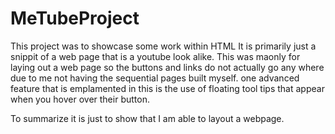 # MeTubeProject

This project was to showcase some work within HTML
It is primarily just a snippit of a web page that is a youtube look alike.
This was maonly for laying out a web page so the buttons and links do not actually go any where due to me not having the sequential pages built myself.
one advanced feature that is emplamented in this is the use of floating tool tips that appear when you hover over their button.

To summarize it is just to show that I am able to layout a webpage.

